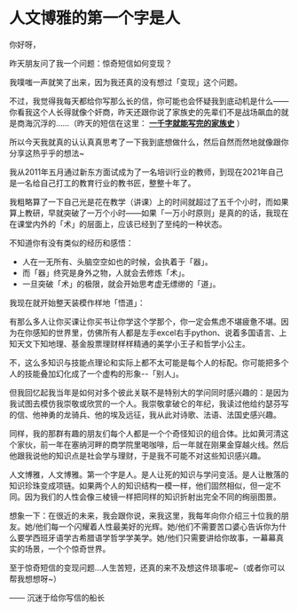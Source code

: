 # 人文博雅的第一个字是人

你好呀，

昨天朋友问了我一个问题：惊奇短信如何变现？

我噗嗤一声就笑了出来，因为我还真的没有想过「变现」这个问题。

不过，我觉得我每天都给你写那么长的信，你可能也会怀疑我到底动机是什么——你看我这个人长得就像个奸商，昨天还跟你说了家族史的先辈们不是战场飙血的就是商海沉浮的……（昨天的短信在这里： [**一千字就能写完的家族史**](%E4%B8%80%E5%8D%83%E5%AD%97%E5%B0%B1%E8%83%BD%E5%86%99%E5%AE%8C%E7%9A%84%E5%AE%B6%E6%97%8F%E5%8F%B2%2001948d39e7904a709c279c199eedff73.md) ）

所以今天我就真的认认真真思考了一下我到底想做什么，然后自然而然地就像跟你分享这热乎乎的想法~

我从2011年五月通过新东方面试成为了一名培训行业的教师，到现在2021年自己是一名给自己打工的教育行业的教书匠，整整十年了。

我粗略算了一下自己光是花在教学（讲课）上的时间就超过了五千个小时，而如果算上教研，早就突破了一万个小时——如果「一万小时原则」是真的的话，我现在在课堂内外的「术」的层面上，应该已经到了至纯的一种状态。

不知道你有没有类似的经历和感悟：

- 人在一无所有、头脑空空如也的时候，会执着于「器」。
- 而「器」终究是身外之物，人就会去修炼「术」。
- 一旦突破「术」的极限，就会开始思考虚无缥缈的「道」。

我现在就开始整天装模作样地「悟道」：

有那么多人让你买课让你买书让你学这个学那个，你一定会焦虑不堪疲惫不堪。因为在你感知的世界里，仿佛所有人都是左手excel右手python、说着多国语言、上知天文下知地理、基金股票理财样样精通的美学小王子和哲学小公主。

不，这么多知识与技能点理论和实际上都不太可能是每个人的标配。你可能把多个人的技能叠加幻化成了一个虚构的形象--「别人」。

但我回忆起我当年是如何对多个彼此关联不是特别大的学问同时感兴趣的：是因为我试图去模仿我崇敬或欣赏的一个人。我崇敬拿破仑的年纪，我读过他给约瑟芬写的信、他神勇的龙骑兵、他的埃及远征，我从此对诗歌、法语、法国史感兴趣。

同样，我的那群有趣的朋友们每个人都是一个个奇怪知识的组合体。比如黄河清这个家伙，前一年在塞纳河畔的商学院里喝咖啡，后一年就在刚果金穿越火线。然后他跟我说他的知识点是社会学与理财，于是我不可能不对这些知识感兴趣。

人文博雅，人文博雅。第一个字是人。是人让死的知识与学问变活。是人让散落的知识珍珠变成项链。如果两个人的知识结构一模一样，他们固然相似，但一定不同。因为我们的人性会像三棱镜一样把同样的知识折射出完全不同的绚丽图景。

想象一下：在很近的未来，我会跟你说，来我这里，我每年向你介绍三十位我的朋友。她/他们每一个闪耀着人性最美好的光辉。她/他们不需要苦口婆心告诉你为什么要学西班牙语学古希腊语学哲学学美学。她/他们只需要讲给你故事，一幕幕真实的场景，一个个惊奇世界。

至于惊奇短信的变现问题...人生苦短，还真的来不及想这件琐事呢~（或者你可以帮我想想呀~）

—— 沉迷于给你写信的船长